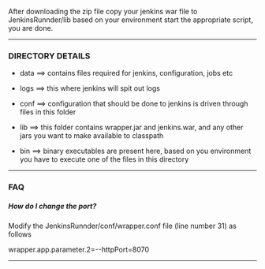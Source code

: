 After downloading the zip file copy your jenkins war file to JenkinsRunnder/lib
based on your environment start the appropriate script, you are done.

---

### DIRECTORY DETAILS ###


* data ==> contains files required for jenkins, configuration, jobs etc

* logs ==> this where jenkins will spit out logs

* conf ==> configuration that should be done to jenkins is driven through files in this folder

* lib ==> this folder contains wrapper.jar and jenkins.war, and any other jars you want to make available to classpath

* bin ==> binary executables are present here, based on you environment you have to execute one of the files in this directory

---

### FAQ ###


##### How do I change the port? #####

Modify the JenkinsRunnder/conf/wrapper.conf file (line number 31) as follows

wrapper.app.parameter.2=--httpPort=8070

---
